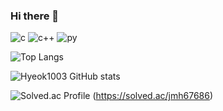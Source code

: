 ### Hi there 👋
![c](https://img.shields.io/badge/C-00599C?style=for-the-badge&logo=c&logoColor=white)
![c++](https://img.shields.io/badge/C%2B%2B-00599C?style=for-the-badge&logo=c%2B%2B&logoColor=white)
![py](https://img.shields.io/badge/Python-14354C?style=for-the-badge&logo=python&logoColor=white)
<!--
**Hyeok1003/Hyeok1003** is a ✨ _special_ ✨ repository because its `README.md` (this file) appears on your GitHub profile.

Here are some ideas to get you started:

- 🔭 I’m currently working on ...
- 🌱 I’m currently learning ...
- 👯 I’m looking to collaborate on ...
- 🤔 I’m looking for help with ...
- 💬 Ask me about ...
- 📫 How to reach me: ...
- 😄 Pronouns: ...
- ⚡ Fun fact: ...
-->


![Top Langs](https://github-readme-stats.vercel.app/api/top-langs/?username=Hyeok1003&layout=compact&theme=dark)

![Hyeok1003 GitHub stats](https://github-readme-stats.vercel.app/api?username=Hyeok1003&theme=dark)



![Solved.ac Profile](http://mazassumnida.wtf/api/generate_badge?boj=jmh67686)
(https://solved.ac/jmh67686)
